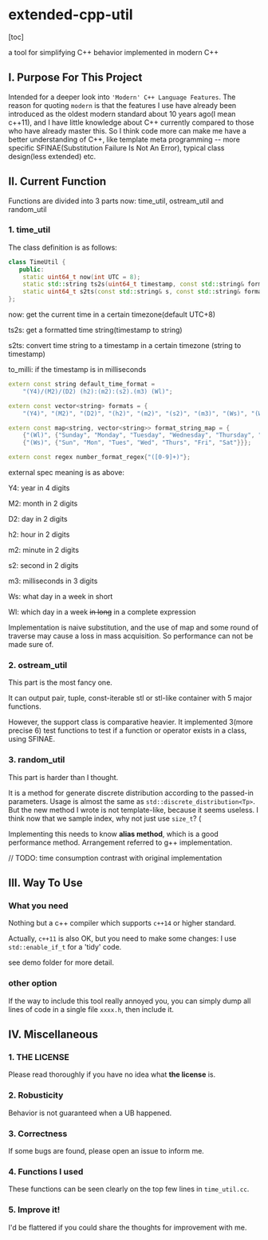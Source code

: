# extended-cpp-util

[toc]

a tool for simplifying C++ behavior implemented in modern C++

## I. Purpose For This Project

Intended for a deeper look into `'Modern' C++ Language Features`. The reason for quoting `modern` is that the features I use have already been introduced as the oldest modern standard about 10 years ago(I mean c++11), and I have little knowledge about C++ currently compared to those who have already master this. So I think code more can make me have a better understanding of C++, like template meta programming -- more specific SFINAE(Substitution Failure Is Not An Error), typical class design(less extended) etc.

## II. Current Function

Functions are divided into 3 parts now: time_util, ostream_util and random_util 

### 1. time_util

The class definition is as follows:

```c++
class TimeUtil {
   public:
    static uint64_t now(int UTC = 8);
    static std::string ts2s(uint64_t timestamp, const std::string& format_string = default_time_format, bool is_milli = true);
    static uint64_t s2ts(const std::string& s, const std::string& format_string = default_time_format, bool to_milli = true, int UTC = 8);
};
```
now: get the current time in a certain timezone(default UTC+8)

ts2s: get a formatted time string(timestamp to string)

s2ts: convert time string to a timestamp in a certain timezone (string to timestamp)

to_milli: if the timestamp is in milliseconds

```c++
extern const string default_time_format =
    "(Y4)/(M2)/(D2) (h2):(m2):(s2).(m3) (Wl)";

extern const vector<string> formats = {
    "(Y4)", "(M2)", "(D2)", "(h2)", "(m2)", "(s2)", "(m3)", "(Ws)", "(Wl)"};

extern const map<string, vector<string>> format_string_map = {
    {"(Wl)", {"Sunday", "Monday", "Tuesday", "Wednesday", "Thursday", "Friday", "Saturday"}},
    {"(Ws)", {"Sun", "Mon", "Tues", "Wed", "Thurs", "Fri", "Sat"}}};

extern const regex number_format_regex{"([0-9]+)"};
```

external spec meaning is as above:

Y4: year in 4 digits

M2: month in 2 digits

D2: day in 2 digits

h2: hour in 2 digits

m2: minute in 2 digits

s2: second in 2 digits

m3: milliseconds in 3 digits

Ws: what day in a week in short

Wl: which day in a week ~~in long~~ in a complete expression

Implementation is naive substitution, and the use of map and some round of traverse may cause a loss in mass acquisition. So performance can not be made sure of. 

### 2. ostream_util

This part is the most fancy one. 

It can output pair, tuple, const-iterable stl or stl-like container with 5 major functions.

However, the support class is comparative heavier. It implemented 3(more precise 6) test functions to test if a function or operator exists in a class, using SFINAE.  

### 3. random_util

This part is harder than I thought. 

It is a method for generate discrete distribution according to the passed-in parameters. Usage is almost the same as `std::discrete_distribution<Tp>`. But the new method I wrote is not template-like, because it seems useless. I think now that we sample index, why not just use `size_t`? (

Implementing this needs to know **alias method**, which is a good performance method. Arrangement referred to g++ implementation.

// TODO: time consumption contrast with original implementation

## III. Way To Use

### What you need

Nothing but a c++ compiler which supports `c++14` or higher standard.

Actually, `c++11` is also OK, but you need to make some changes: I use `std::enable_if_t` for a 'tidy' code.

see demo folder for more detail.

### other option

If the way to include this tool really annoyed you, you can simply dump all lines of code in a single file `xxxx.h`, then include it.

## IV. Miscellaneous

### 1. **THE LICENSE**

Please read thoroughly if you have no idea what **the license** is.

### 2. Robusticity

Behavior is not guaranteed when a UB happened.

### 3. Correctness

If some bugs are found, please open an issue to inform me.

### 4. Functions I used

These functions can be seen clearly on the top few lines in `time_util.cc`. 

### 5. Improve it!

I'd be flattered if you could share the thoughts for improvement with me.
